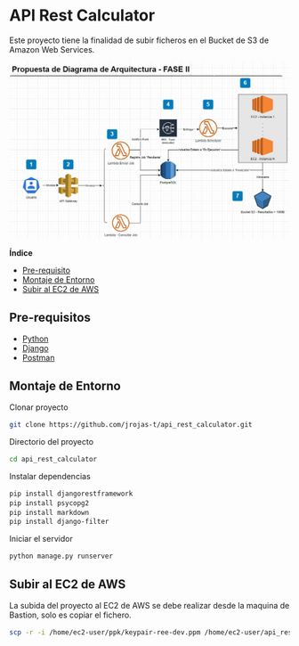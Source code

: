 
# API Rest Calculator

Este proyecto tiene la finalidad de subir ficheros en el Bucket de S3 de Amazon Web Services.







![Logo](https://raw.githubusercontent.com/jrojas-t/api_rest_calculator/master/arquitectura.JPG)

**Índice**
- [Pre-requisito](#Pre-requisitos)
- [Montaje de Entorno](#Montaje-de-Entorno)
- [Subir al EC2 de AWS](#Subir-al-ec2-de-aws)


## Pre-requisitos

 - [Python](https://www.python.org/downloads/)
 - [Django](https://www.djangoproject.com/download/)
 - [Postman](https://www.postman.com/downloads/)

 


## Montaje de Entorno

Clonar proyecto

```bash
git clone https://github.com/jrojas-t/api_rest_calculator.git
```

Directorio del proyecto

```bash
cd api_rest_calculator
```

Instalar dependencias

```bash
pip install djangorestframework
pip install psycopg2
pip install markdown
pip install django-filter
```

Iniciar el servidor

```bash
python manage.py runserver
```

## Subir al EC2 de AWS

La subida del proyecto al EC2 de AWS se debe realizar desde la maquina de Bastion, solo es copiar el fichero.

```bash
scp -r -i /home/ec2-user/ppk/keypair-ree-dev.ppm /home/ec2-user/api_rest_calculator/ ec2-user@10.192.20.121:/home/ec2-user
```
